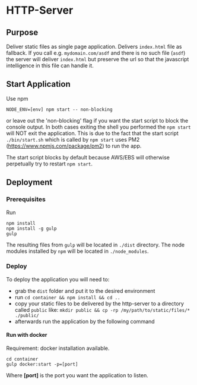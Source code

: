 # HTTP-Server

## Purpose

Deliver static files as single page application. Delivers `index.html` file as fallback.
If you call e.g. `mydomain.com/asdf` and there is no such file (`asdf`) the server will
deliver `index.html` but preserve the url so that the javascript intelligence in this file can handle it.

## Start Application

Use npm
```
NODE_ENV=[env] npm start -- non-blocking
```
or leave out the 'non-blocking' flag if you want the start script to block the console output.
In both cases exiting the shell you performed the `npm start` will NOT exit the application.
This is due to the fact that the start script `./bin/start.sh` which is called by `npm start`
uses PM2 (https://www.npmjs.com/package/pm2) to run the app.

The start script blocks by default
because AWS/EBS will otherwise perpetually try to restart `npm start`.

## Deployment

### Prerequisites

Run
```
npm install
npm install -g gulp
gulp
```

The resulting files from `gulp` will be located in `./dist` directory.
The node modules installed by `npm` will be located in `./node_modules`.

### Deploy

To deploy the application you will need to:
- grab the `dist` folder and put it to the desired environment
- run `cd container && npm install && cd ..`
- copy your static files to be delivered by the http-server to a directory called `public` like: `mkdir public && cp -rp /my/path/to/static/files/* ./public/`
- afterwards run the application by the following command

#### Run with docker

Requirement: docker installation available.

```
cd container
gulp docker:start -p=[port]
```

Where **[port]** is the port you want the application to listen.